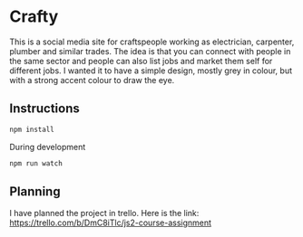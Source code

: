 # Crafty

This is a social media site for craftspeople working as electrician, carpenter, plumber and similar trades. The idea is that you can connect with people in the same sector and people can also list jobs and market them self for different jobs. I wanted it to have a simple design, mostly grey in colour, but with a strong accent colour to draw the eye.

## Instructions

```bash
npm install
```

During development

```bash
npm run watch
```

## Planning

I have planned the project in trello. Here is the link: https://trello.com/b/DmC8iTlc/js2-course-assignment
